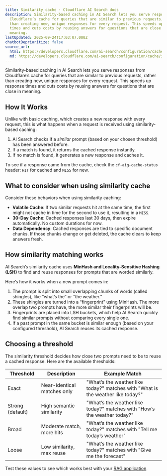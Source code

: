 ```yaml
---
title: Similarity cache · Cloudflare AI Search docs
description: Similarity-based caching in AI Search lets you serve responses from
  Cloudflare’s cache for queries that are similar to previous requests, rather
  than creating new, unique responses for every request. This speeds up response
  times and cuts costs by reusing answers for questions that are close in
  meaning.
lastUpdated: 2025-09-24T17:03:07.000Z
chatbotDeprioritize: false
source_url:
  html: https://developers.cloudflare.com/ai-search/configuration/cache/
  md: https://developers.cloudflare.com/ai-search/configuration/cache/index.md
---
```


Similarity-based caching in AI Search lets you serve responses from Cloudflare’s cache for queries that are similar to previous requests, rather than creating new, unique responses for every request. This speeds up response times and cuts costs by reusing answers for questions that are close in meaning.

## How It Works

Unlike with basic caching, which creates a new response with every request, this is what happens when a request is received using similarity-based caching:

1. AI Search checks if a *similar* prompt (based on your chosen threshold) has been answered before.
2. If a match is found, it returns the cached response instantly.
3. If no match is found, it generates a new response and caches it.

To see if a response came from the cache, check the `cf-aig-cache-status` header: `HIT` for cached and `MISS` for new.

## What to consider when using similarity cache

Consider these behaviors when using similarity caching:

* **Volatile Cache**: If two similar requests hit at the same time, the first might not cache in time for the second to use it, resulting in a `MISS`.
* **30-Day Cache**: Cached responses last 30 days, then expire automatically. No custom durations for now.
* **Data Dependency**: Cached responses are tied to specific document chunks. If those chunks change or get deleted, the cache clears to keep answers fresh.

## How similarity matching works

AI Search’s similarity cache uses **MinHash and Locality-Sensitive Hashing (LSH)** to find and reuse responses for prompts that are worded similarly.

Here’s how it works when a new prompt comes in:

1. The prompt is split into small overlapping chunks of words (called shingles), like “what’s the” or “the weather.”
2. These shingles are turned into a “fingerprint” using MinHash. The more overlap two prompts have, the more similar their fingerprints will be.
3. Fingerprints are placed into LSH buckets, which help AI Search quickly find similar prompts without comparing every single one.
4. If a past prompt in the same bucket is similar enough (based on your configured threshold), AI Search reuses its cached response.

## Choosing a threshold

The similarity threshold decides how close two prompts need to be to reuse a cached response. Here are the available thresholds:

| Threshold | Description | Example Match |
| - | - | - |
| Exact | Near-identical matches only | "What’s the weather like today?" matches with "What is the weather like today?" |
| Strong (default) | High semantic similarity | "What’s the weather like today?" matches with "How’s the weather today?" |
| Broad | Moderate match, more hits | "What’s the weather like today?" matches with "Tell me today’s weather" |
| Loose | Low similarity, max reuse | "What’s the weather like today?" matches with "Give me the forecast" |

Test these values to see which works best with your [RAG application](https://developers.cloudflare.com/ai-search/).
